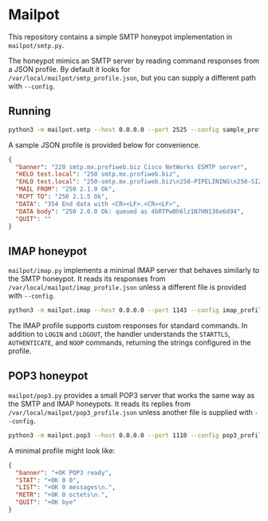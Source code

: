 # Mailpot

This repository contains a simple SMTP honeypot implementation in `mailpot/smtp.py`.

The honeypot mimics an SMTP server by reading command responses from a JSON
profile. By default it looks for `/var/local/mailpot/smtp_profile.json`, but you
can supply a different path with `--config`.

## Running

```bash
python3 -m mailpot.smtp --host 0.0.0.0 --port 2525 --config sample_profile.json
```

A sample JSON profile is provided below for convenience.

```json
{
  "banner": "220 smtp.mx.profiweb.biz Cisco NetWorks ESMTP server",
  "HELO test.local": "250 smtp.mx.profiweb.biz",
  "EHLO test.local": "250-smtp.mx.profiweb.biz\n250-PIPELINING\n250-SIZE 1073741824\n250-VRFY\n250-ETRN\n250-STARTTLS\n250-AUTH PLAIN LOGIN\n250-ENHANCEDSTATUSCODES\n250-8BITMIME\n250 DSN",
  "MAIL FROM": "250 2.1.0 Ok",
  "RCPT TO": "250 2.1.5 Ok",
  "DATA": "354 End data with <CR><LF>.<CR><LF>",
  "DATA body": "250 2.0.0 Ok: queued as 4bRTPw0h6lz1N7HN136e6d94",
  "QUIT": ""
}
```

## IMAP honeypot

`mailpot/imap.py` implements a minimal IMAP server that behaves similarly to the
SMTP honeypot. It reads its responses from `/var/local/mailpot/imap_profile.json`
unless a different file is provided with `--config`.

```bash
python3 -m mailpot.imap --host 0.0.0.0 --port 1143 --config imap_profile.json
```

The IMAP profile supports custom responses for standard commands. In addition to
`LOGIN` and `LOGOUT`, the handler understands the `STARTTLS`, `AUTHENTICATE`, and
`NOOP` commands, returning the strings configured in the profile.


## POP3 honeypot

`mailpot/pop3.py` provides a small POP3 server that works the same way as the SMTP and IMAP honeypots. It reads its replies from `/var/local/mailpot/pop3_profile.json` unless another file is supplied with `--config`.

```bash
python3 -m mailpot.pop3 --host 0.0.0.0 --port 1110 --config pop3_profile.json
```

A minimal profile might look like:

```json
{
  "banner": "+OK POP3 ready",
  "STAT": "+OK 0 0",
  "LIST": "+OK 0 messages\n.",
  "RETR": "+OK 0 octets\n.",
  "QUIT": "+OK bye"
}
```
